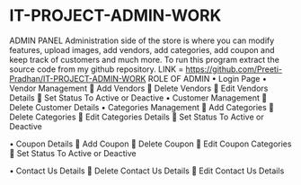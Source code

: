 # IT-PROJECT-ADMIN-WORK

ADMIN PANEL 
Administration side of the store is where you can modify features, upload images, add vendors, add categories, add coupon and keep track of customers and much more. 
To run this program extract the source code from my github repository.
LINK = https://github.com/Preeti-Pradhan/IT-PROJECT-ADMIN-WORK
ROLE OF ADMIN
•	Login Page
•	Vendor Management
	Add Vendors
	Delete Vendors
	Edit Vendors Details
	Set Status To Active or Deactive
•	Customer Management
	Delete Customer Details
•	Categories Management
	Add Categories
	Delete Categories 
	Edit Categories Details
	Set Status To Active or Deactive

•	Coupon Details
	Add Coupon 
	Delete Coupon 
	Edit Coupon Categories
	Set Status To Active or Deactive

•	Contact Us Details
	Delete Contact Us Details
	Edit Contact Us Details
